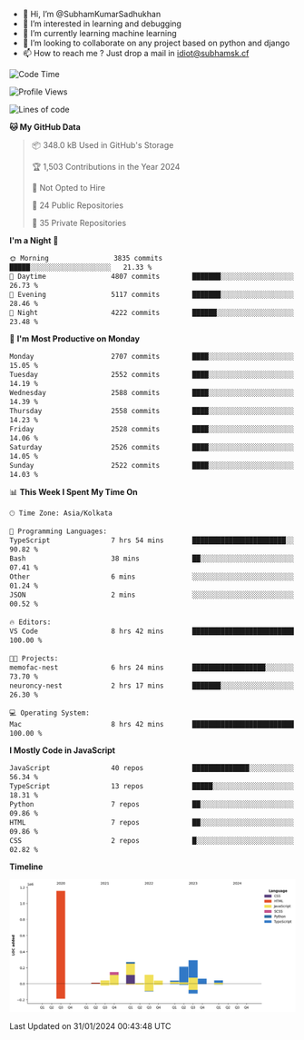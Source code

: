 - 👋 Hi, I’m @SubhamKumarSadhukhan
- 👀 I’m interested in learning and debugging
- 🌱 I’m currently learning machine learning
- 💞️ I’m looking to collaborate on any project based on python and django
- 📫 How to reach me ?
      Just drop a mail in idiot@subhamsk.cf

<!---
SubhamKumarSadhukhan/SubhamKumarSadhukhan is a ✨ special ✨ repository because its `README.md` (this file) appears on your GitHub profile.
You can click the Preview link to take a look at your changes.
--->


<!--START_SECTION:waka-->
![Code Time](http://img.shields.io/badge/Code%20Time-1%2C919%20hrs%2021%20mins-blue)

![Profile Views](http://img.shields.io/badge/Profile%20Views-0-blue)

![Lines of code](https://img.shields.io/badge/From%20Hello%20World%20I%27ve%20Written-2.4%20million%20lines%20of%20code-blue)

**🐱 My GitHub Data** 

> 📦 348.0 kB Used in GitHub's Storage 
 > 
> 🏆 1,503 Contributions in the Year 2024
 > 
> 🚫 Not Opted to Hire
 > 
> 📜 24 Public Repositories 
 > 
> 🔑 35 Private Repositories 
 > 
**I'm a Night 🦉** 

```text
🌞 Morning                3835 commits        █████░░░░░░░░░░░░░░░░░░░░   21.33 % 
🌆 Daytime                4807 commits        ███████░░░░░░░░░░░░░░░░░░   26.73 % 
🌃 Evening                5117 commits        ███████░░░░░░░░░░░░░░░░░░   28.46 % 
🌙 Night                  4222 commits        ██████░░░░░░░░░░░░░░░░░░░   23.48 % 
```
📅 **I'm Most Productive on Monday** 

```text
Monday                   2707 commits        ████░░░░░░░░░░░░░░░░░░░░░   15.05 % 
Tuesday                  2552 commits        ████░░░░░░░░░░░░░░░░░░░░░   14.19 % 
Wednesday                2588 commits        ████░░░░░░░░░░░░░░░░░░░░░   14.39 % 
Thursday                 2558 commits        ████░░░░░░░░░░░░░░░░░░░░░   14.23 % 
Friday                   2528 commits        ████░░░░░░░░░░░░░░░░░░░░░   14.06 % 
Saturday                 2526 commits        ████░░░░░░░░░░░░░░░░░░░░░   14.05 % 
Sunday                   2522 commits        ████░░░░░░░░░░░░░░░░░░░░░   14.03 % 
```


📊 **This Week I Spent My Time On** 

```text
🕑︎ Time Zone: Asia/Kolkata

💬 Programming Languages: 
TypeScript               7 hrs 54 mins       ███████████████████████░░   90.82 % 
Bash                     38 mins             ██░░░░░░░░░░░░░░░░░░░░░░░   07.41 % 
Other                    6 mins              ░░░░░░░░░░░░░░░░░░░░░░░░░   01.24 % 
JSON                     2 mins              ░░░░░░░░░░░░░░░░░░░░░░░░░   00.52 % 

🔥 Editors: 
VS Code                  8 hrs 42 mins       █████████████████████████   100.00 % 

🐱‍💻 Projects: 
memofac-nest             6 hrs 24 mins       ██████████████████░░░░░░░   73.70 % 
neuroncy-nest            2 hrs 17 mins       ███████░░░░░░░░░░░░░░░░░░   26.30 % 

💻 Operating System: 
Mac                      8 hrs 42 mins       █████████████████████████   100.00 % 
```

**I Mostly Code in JavaScript** 

```text
JavaScript               40 repos            ██████████████░░░░░░░░░░░   56.34 % 
TypeScript               13 repos            █████░░░░░░░░░░░░░░░░░░░░   18.31 % 
Python                   7 repos             ██░░░░░░░░░░░░░░░░░░░░░░░   09.86 % 
HTML                     7 repos             ██░░░░░░░░░░░░░░░░░░░░░░░   09.86 % 
CSS                      2 repos             █░░░░░░░░░░░░░░░░░░░░░░░░   02.82 % 
```



**Timeline**

![Lines of Code chart](https://raw.githubusercontent.com/SubhamKumarSadhukhan/SubhamKumarSadhukhan/main/assets/bar_graph.png)


 Last Updated on 31/01/2024 00:43:48 UTC
<!--END_SECTION:waka-->
